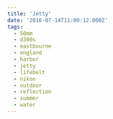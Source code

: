 ```yaml
---
title: 'Jetty'
date: '2016-07-14T11:00:12.000Z'
tags:
  - 50mm
  - d300s
  - eastbourne
  - england
  - harbor
  - jetty
  - lifebelt
  - nikon
  - outdoor
  - reflection
  - summer
  - water
---
```

